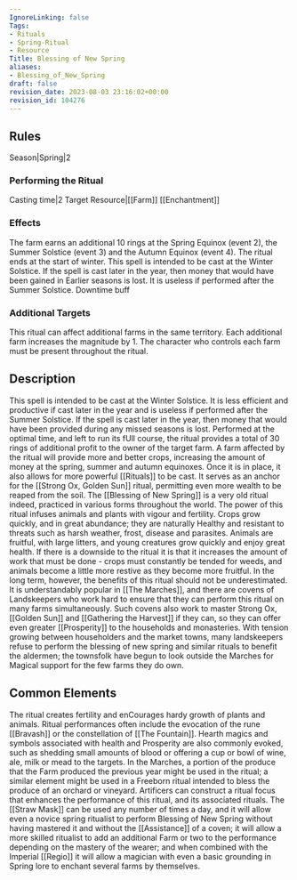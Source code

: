 ```yaml
---
IgnoreLinking: false
Tags:
- Rituals
- Spring-Ritual
- Resource
Title: Blessing of New Spring
aliases:
- Blessing_of_New_Spring
draft: false
revision_date: 2023-08-03 23:16:02+00:00
revision_id: 104276
---
```


## Rules
Season|Spring|2
### Performing the Ritual
Casting time|2 Target Resource|[[Farm]]
[[Enchantment]]
### Effects
The farm earns an additional 10 rings at the Spring Equinox (event 2), the Summer Solstice (event 3) and the Autumn Equinox (event 4). The ritual ends at the start of winter. 
This spell is intended to be cast at the Winter Solstice. If the spell is cast later in the year, then money that would have been gained in Earlier seasons is lost. It is useless if performed after the Summer Solstice. 
Downtime buff
### Additional Targets
This ritual can affect additional farms in the same territory. Each additional farm increases the magnitude by 1. The character who controls each farm must be present throughout the ritual.
## Description
This spell is intended to be cast at the Winter Solstice. It is less efficient and productive if cast later in the year and is useless if performed after the Summer Solstice.  If the spell is cast later in the year, then money that would have been provided during any missed seasons is lost. Performed at the optimal time, and left to run its fUll course, the ritual provides a total of 30 rings of additional profit to the owner of the target farm.
A farm affected by the ritual will provide more and better crops, increasing the amount of money at the spring, summer and autumn equinoxes. Once it is in place, it also allows for more powerful [[Rituals]] to be cast. It serves as an anchor for the [[Strong Ox, Golden Sun]] ritual, permitting even more wealth to be reaped from the soil. 
The [[Blessing of New Spring]] is a very old ritual indeed, practiced in various forms throughout the world. The power of this ritual infuses animals and plants with vigour and fertility. Crops grow quickly, and in great abundance; they are naturally Healthy and resistant to threats such as harsh weather, frost, disease and parasites. Animals are fruitful, with large litters, and young creatures grow quickly and enjoy great health. If there is a downside to the ritual it is that it increases the amount of work that must be done - crops must constantly be tended for weeds, and animals become a little more restive as they become more fruitful. 
In the long term, however, the benefits of this ritual should not be underestimated. It is understandably popular in [[The Marches]], and there are covens of Landskeepers who work hard to ensure that they can perform this ritual on many farms simultaneously. Such covens also work to master Strong Ox, [[Golden Sun]] and [[Gathering the Harvest]] if they can, so they can offer even greater [[Prosperity]] to the households and monasteries. With tension growing between householders and the market towns, many landskeepers refuse to perform the blessing of new spring and similar rituals to benefit the aldermen; the townsfolk have begun to look outside the Marches for Magical support for the few farms they do own.
## Common Elements
The ritual creates fertility and enCourages hardy growth of plants and animals. Ritual performances often include the evocation of the rune [[Bravash]] or the constellation of [[The Fountain]]. Hearth magics and symbols associated with health and Prosperity are also commonly evoked, such as shedding small amounts of blood or offering a cup or bowl of wine, ale, milk or mead to the targets.
In the Marches, a portion of the produce that the Farm produced the previous year might be used in the ritual; a similar element might be used in a Freeborn ritual intended to bless the produce of an orchard or vineyard.
Artificers can construct a ritual focus that enhances the performance of this ritual, and its associated rituals. The [[Straw Mask]] can be used any number of times a day, and it will allow even a novice spring ritualist to perform Blessing of New Spring without having mastered it and without the [[Assistance]] of a coven; it will allow a more skilled ritualist to add an additional Farm or two to the performance depending on the mastery of the wearer; and when combined with the Imperial [[Regio]] it will allow a magician with even a basic grounding in Spring lore to enchant several farms by themselves.